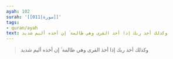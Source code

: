 ```yaml
---
ayah: 102
surah: '[[011|سورة]]'
tags:
- quran/ayah
text: وكذلك أخذ ربك إذا أخذ القرى وهي ظالمة ۚ إن أخذه أليم شديد
---
```

> وكذلك أخذ ربك إذا أخذ القرى وهي ظالمة ۚ إن أخذه أليم شديد
